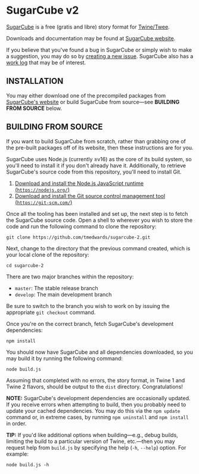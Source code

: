 # SugarCube v2

[SugarCube](http://www.motoslave.net/sugarcube/) is a free (gratis and libre) story format for [Twine/Twee](http://twinery.org/).

Downloads and documentation may be found at [SugarCube website](http://www.motoslave.net/sugarcube/).

If you believe that you've found a bug in SugarCube or simply wish to make a suggestion, you may do so by [creating a new issue](https://github.com/tmedwards/sugarcube-2/issues).  SugarCube also has a [work log](https://github.com/tmedwards/sugarcube-2/projects/1) that may be of interest.

## INSTALLATION

You may either download one of the precompiled packages from [SugarCube's website](http://www.motoslave.net/sugarcube/) or build SugarCube from source—see **BUILDING FROM SOURCE** below.

## BUILDING FROM SOURCE

If you want to build SugarCube from scratch, rather than grabbing one of the pre-built packages off of its website, then these instructions are for you.

SugarCube uses Node.js (currently ≥v16) as the core of its build system, so you'll need to install it if you don't already have it.  Additionally, to retrieve SugarCube's source code from this repository, you'll need to install Git.

1. [Download and install the Node.js JavaScript runtime (`https://nodejs.org/`)](https://nodejs.org/)
2. [Download and install the Git source control management tool (`https://git-scm.com/`)](https://git-scm.com/)

Once all the tooling has been installed and set up, the next step is to fetch the SugarCube source code.  Open a shell to wherever you wish to store the code and run the following command to clone the repository:

```
git clone https://github.com/tmedwards/sugarcube-2.git
```

Next, change to the directory that the previous command created, which is your local clone of the repository:

```
cd sugarcube-2
```

There are two major branches within the repository:

* `master`: The stable release branch
* `develop`: The main development branch

Be sure to switch to the branch you wish to work on by issuing the appropriate `git checkout` command.

Once you're on the correct branch, fetch SugarCube's development dependencies:

```
npm install
```

You should now have SugarCube and all dependencies downloaded, so you may build it by running the following command:

```
node build.js
```

Assuming that completed with no errors, the story format, in Twine 1 and Twine 2 flavors, should be output to the `dist` directory.  Congratulations!

**NOTE:** SugarCube's development dependencies are occasionally updated.  If you receive errors when attempting to build, then you probably need to update your cached dependencies.  You may do this via the `npm update` command or, in extreme cases, by running `npm uninstall` and `npm install` in order.

**TIP:** If you'd like additional options when building—e.g., debug builds, limiting the build to a particular version of Twine, etc.—then you may request help from `build.js` by specifying the help (`-h`, `--help`) option.  For example:

```
node build.js -h
```
